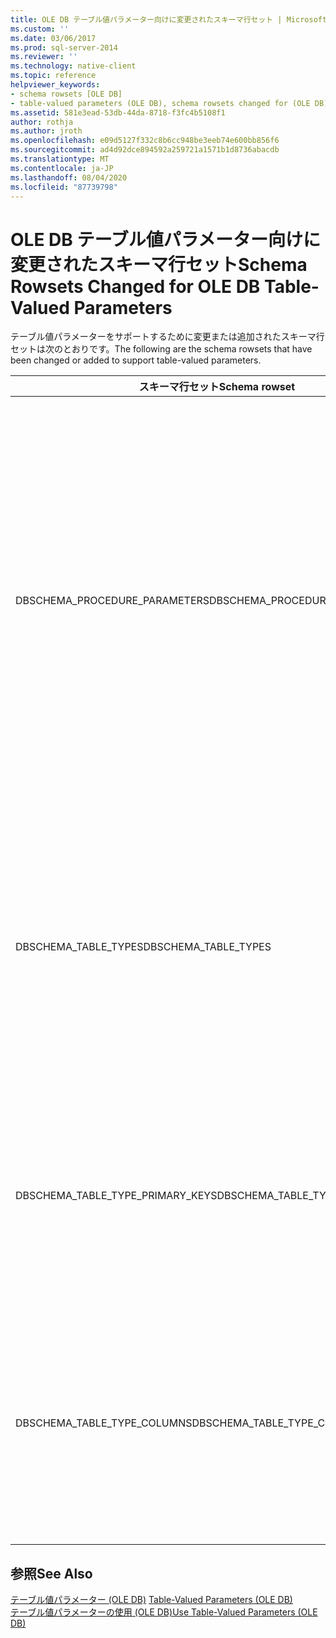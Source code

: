 ```yaml
---
title: OLE DB テーブル値パラメーター向けに変更されたスキーマ行セット | Microsoft Docs
ms.custom: ''
ms.date: 03/06/2017
ms.prod: sql-server-2014
ms.reviewer: ''
ms.technology: native-client
ms.topic: reference
helpviewer_keywords:
- schema rowsets [OLE DB]
- table-valued parameters (OLE DB), schema rowsets changed for (OLE DB)
ms.assetid: 581e3ead-53db-44da-8718-f3fc4b5108f1
author: rothja
ms.author: jroth
ms.openlocfilehash: e09d5127f332c8b6cc948be3eeb74e600bb856f6
ms.sourcegitcommit: ad4d92dce894592a259721a1571b1d8736abacdb
ms.translationtype: MT
ms.contentlocale: ja-JP
ms.lasthandoff: 08/04/2020
ms.locfileid: "87739798"
---
```

# <a name="schema-rowsets-changed-for-ole-db-table-valued-parameters"></a><span data-ttu-id="97cc0-102">OLE DB テーブル値パラメーター向けに変更されたスキーマ行セット</span><span class="sxs-lookup"><span data-stu-id="97cc0-102">Schema Rowsets Changed for OLE DB Table-Valued Parameters</span></span>
  <span data-ttu-id="97cc0-103">テーブル値パラメーターをサポートするために変更または追加されたスキーマ行セットは次のとおりです。</span><span class="sxs-lookup"><span data-stu-id="97cc0-103">The following are the schema rowsets that have been changed or added to support table-valued parameters.</span></span>  
  
|<span data-ttu-id="97cc0-104">スキーマ行セット</span><span class="sxs-lookup"><span data-stu-id="97cc0-104">Schema rowset</span></span>|<span data-ttu-id="97cc0-105">説明</span><span class="sxs-lookup"><span data-stu-id="97cc0-105">Description</span></span>|  
|-------------------|-----------------|  
|<span data-ttu-id="97cc0-106">DBSCHEMA_PROCEDURE_PARAMETERS</span><span class="sxs-lookup"><span data-stu-id="97cc0-106">DBSCHEMA_PROCEDURE_PARAMETERS</span></span>|<span data-ttu-id="97cc0-107">SS_TYPE_CATALOG_NAME および SS_TYPE_SCHEMANAME という名前の 2 つの新しい列が、行セットの末尾に追加されました。</span><span class="sxs-lookup"><span data-stu-id="97cc0-107">Two new columns were added at the end of the rowset named SS_TYPE_CATALOG_NAME and SS_TYPE_SCHEMANAME.</span></span> <span data-ttu-id="97cc0-108">これらの列は、今後の型に再利用できます。</span><span class="sxs-lookup"><span data-stu-id="97cc0-108">These columns could be re-used for future types.</span></span> <span data-ttu-id="97cc0-109">TYPE_NAME 列および LOCAL_TYPE_NAME 列には、テーブル値パラメーター TABLE 型の名前が含まれます。</span><span class="sxs-lookup"><span data-stu-id="97cc0-109">The TYPE_NAME and LOCAL_TYPE_NAME columns will contain the name of the table-valued parameter TABLE type.</span></span> <span data-ttu-id="97cc0-110">DATA_TYPE 列には、テーブル値パラメーターの値 DBTYPE_TABLE = 143 が含まれます。</span><span class="sxs-lookup"><span data-stu-id="97cc0-110">The DATA_TYPE column will have value DBTYPE_TABLE = 143 for table-valued parameters.</span></span>|  
|<span data-ttu-id="97cc0-111">DBSCHEMA_TABLE_TYPES</span><span class="sxs-lookup"><span data-stu-id="97cc0-111">DBSCHEMA_TABLE_TYPES</span></span>|<span data-ttu-id="97cc0-112">この行セットは、テーブル値パラメーターをサポートするために追加されました。</span><span class="sxs-lookup"><span data-stu-id="97cc0-112">This rowset was added to support table-valued parameters.</span></span> <span data-ttu-id="97cc0-113">これは、DBSCHEMA_TABLES と似ていますが、テーブル、ビュー、またはシノニムではなく、テーブル型のメタデータのみを返す点が異なります。</span><span class="sxs-lookup"><span data-stu-id="97cc0-113">It is identical to DBSCHEMA_TABLES, except that it returns metadata only for table types, rather than for tables, views, or synonyms.</span></span> <span data-ttu-id="97cc0-114">TABLE_TYPE 列の値は、'TABLE TYPE' になります。</span><span class="sxs-lookup"><span data-stu-id="97cc0-114">The TABLE_TYPE column will have the value 'TABLE TYPE'.</span></span>|  
|<span data-ttu-id="97cc0-115">DBSCHEMA_TABLE_TYPE_PRIMARY_KEYS</span><span class="sxs-lookup"><span data-stu-id="97cc0-115">DBSCHEMA_TABLE_TYPE_PRIMARY_KEYS</span></span>|<span data-ttu-id="97cc0-116">この行セットは、テーブル値パラメーターをサポートするために追加されました。</span><span class="sxs-lookup"><span data-stu-id="97cc0-116">This rowset was added to support table-valued parameters.</span></span> <span data-ttu-id="97cc0-117">これは、DBSCHEMA_PRIMARY_KEYS と似ていますが、テーブルではなく、テーブル型の主キーのメタデータのみを返す点が異なります。</span><span class="sxs-lookup"><span data-stu-id="97cc0-117">It is identical to DBSCHEMA_PRIMARY_KEYS, except that it returns primary keys metadata only for table types, rather than for tables.</span></span>|  
|<span data-ttu-id="97cc0-118">DBSCHEMA_TABLE_TYPE_COLUMNS</span><span class="sxs-lookup"><span data-stu-id="97cc0-118">DBSCHEMA_TABLE_TYPE_COLUMNS</span></span>|<span data-ttu-id="97cc0-119">この行セットは、テーブル値パラメーターをサポートするために追加されました。</span><span class="sxs-lookup"><span data-stu-id="97cc0-119">This rowset was added to support table-valued parameters.</span></span> <span data-ttu-id="97cc0-120">これは、DBSCHEMA_COLUMNS と似ていますが、テーブル、ビュー、またはシノニムではなく、テーブル型の列のメタデータのみを返す点が異なります。</span><span class="sxs-lookup"><span data-stu-id="97cc0-120">It is identical to DBSCHEMA_COLUMNS, except that it returns column metadata only for table types, rather than for tables, views, or synonyms.</span></span>|  
  
## <a name="see-also"></a><span data-ttu-id="97cc0-121">参照</span><span class="sxs-lookup"><span data-stu-id="97cc0-121">See Also</span></span>  
 <span data-ttu-id="97cc0-122">[テーブル値パラメーター &#40;OLE DB&#41;](table-valued-parameters-ole-db.md) </span><span class="sxs-lookup"><span data-stu-id="97cc0-122">[Table-Valued Parameters &#40;OLE DB&#41;](table-valued-parameters-ole-db.md) </span></span>  
 [<span data-ttu-id="97cc0-123">テーブル値パラメーターの使用 &#40;OLE DB&#41;</span><span class="sxs-lookup"><span data-stu-id="97cc0-123">Use Table-Valued Parameters &#40;OLE DB&#41;</span></span>](../native-client-ole-db-how-to/use-table-valued-parameters-ole-db.md)  
  
  
